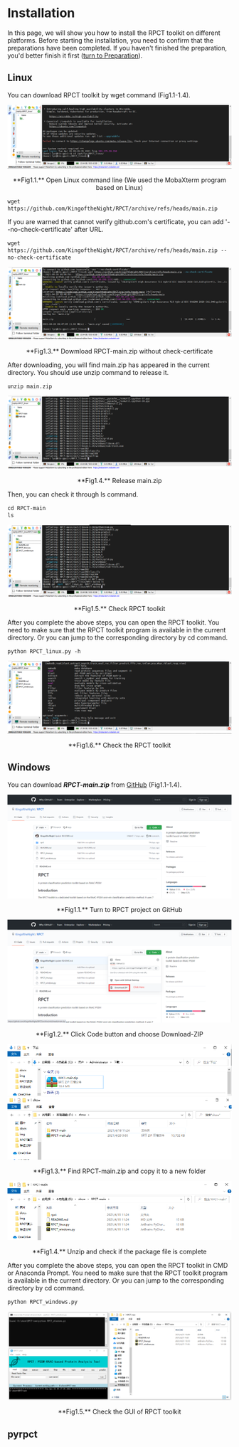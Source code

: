 # Installation

In this page, we will show you how to install the RPCT toolkit on different platforms. Before starting the installation, you need to confirm that the preparations have been completed. If you haven't finished the preparation, you'd better finish it first ([turn to Preparation](preparation.md)).

## Linux

You can download RPCT toolkit by wget command (Fig1.1-1.4).

![linux-d1](img/linux-d1.png)
<center>**Fig1.1.** Open Linux command line (We used the MobaXterm program based on Linux)</center>

    wget https://github.com/KingoftheNight/RPCT/archive/refs/heads/main.zip

If you are warned that cannot verify github.com's certificate, you can add '--no-check-certificate' after URL.

    wget https://github.com/KingoftheNight/RPCT/archive/refs/heads/main.zip --no-check-certificate

![linux-d3](img/linux-d3.png)
<center>**Fig1.3.** Dowmload RPCT-main.zip without check-certificate</center>

After downloading, you will find main.zip has appeared in the current directory. You should use unzip command to release it.

    unzip main.zip

![linux-d4](img/linux-d4.png)
<center>**Fig1.4.** Release main.zip</center>

Then, you can check it through ls command.

    cd RPCT-main
    ls

![linux-d5](img/linux-d5.png)
<center>**Fig1.5.** Check RPCT toolkit</center>

After you complete the above steps, you can open the RPCT toolkit. You need to make sure that the RPCT toolkit program is available in the current directory. Or you can jump to the corresponding directory by cd command.

    python RPCT_linux.py -h

![RPCT-l](img/RPCT-l.png)
<center>**Fig1.6.** Check the RPCT toolkit</center>

## Windows

You can download ***RPCT-main.zip*** from [GitHub](https://github.com/KingoftheNight/RPCT) (Fig1.1-1.4).

![install-1](img/install-1.png)
<center>**Fig1.1.** Turn to RPCT project on GitHub</center>

![install-2](img/install-2.png)
<center>**Fig1.2.** Click Code button and choose Download-ZIP</center>

![install-3](img/install-3.png)
![install-4](img/install-4.png)
<center>**Fig1.3.** Find RPCT-main.zip and copy it to a new folder</center>

![install-5](img/install-5.png)
<center>**Fig1.4.** Unzip and check if the package file is complete</center>

After you complete the above steps, you can open the RPCT toolkit in CMD or Anaconda Prompt. You need to make sure that the RPCT toolkit program is available in the current directory. Or you can jump to the corresponding directory by cd command.

    python RPCT_windows.py

![RPCT-w](img/windows-home.png)
<center>**Fig1.5.** Check the GUI of RPCT toolkit</center>

## pyrpct

